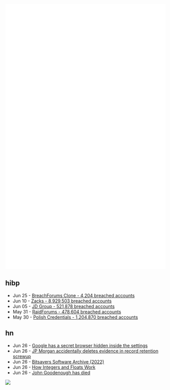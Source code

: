 ![Metrics](https://raw.githubusercontent.com/phixion/phixion/master/metrics.svg)

## hibp

<!--
for https://github.com/phixion/phixion/blob/main/.github/workflows/feeds.yml
-->
<!--START_SECTION:haveibeenpwnd-->
- Jun 25 - [BreachForums Clone - 4,204 breached accounts](https://haveibeenpwned.com/PwnedWebsites#BreachForumsClone)
- Jun 10 - [Zacks - 8,929,503 breached accounts](https://haveibeenpwned.com/PwnedWebsites#Zacks)
- Jun 05 - [JD Group - 521,878 breached accounts](https://haveibeenpwned.com/PwnedWebsites#JDGroup)
- May 31 - [RaidForums - 478,604 breached accounts](https://haveibeenpwned.com/PwnedWebsites#RaidForums)
- May 30 - [Polish Credentials - 1,204,870 breached accounts](https://haveibeenpwned.com/PwnedWebsites#PolishCredentials)
<!--END_SECTION:haveibeenpwnd-->

## hn

<!--
for https://github.com/phixion/phixion/blob/main/.github/workflows/feeds.yml
-->
<!--START_SECTION:hn-->
- Jun 26 - [Google has a secret browser hidden inside the settings](https://matan-h.com/google-has-a-secret-browser-hidden-inside-the-settings/)
- Jun 26 - [JP Morgan accidentally deletes evidence in record retention screwup](https://www.theregister.com/2023/06/26/jp_morgan_fined_for_deleting/)
- Jun 26 - [Bitsavers Software Archive (2022)](https://bitsavers.org/)
- Jun 26 - [How Integers and Floats Work](https://jvns.ca/blog/2023/06/23/new-zine--how-integers-and-floats-work/)
- Jun 26 - [John Goodenough has died](https://www.thehindubusinessline.com/news/goodenough-nobel-laureate-who-gave-the-world-li-ion-batteries-passes-away/article67010369.ece)
<!--END_SECTION:hn-->

<!--
for https://yhype.me
-->
![](https://hit.yhype.me/github/profile?user_id=13013670)
